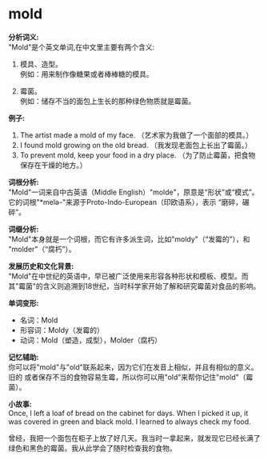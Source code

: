 # mold

**分析词义:**  
"Mold"是个英文单词,在中文里主要有两个含义:

  

1.  模具、造型。  
    例如：用来制作像糖果或者棒棒糖的模具。
    
      
    
2.  霉菌。  
    例如：储存不当的面包上生长的那种绿色物质就是霉菌。
    
      
    

  

**例子:**

  

1.  The artist made a mold of my face. （艺术家为我做了一个面部的模具。）
2.  I found mold growing on the old bread. （我发现老面包上长出了霉菌。）
3.  To prevent mold, keep your food in a dry place. （为了防止霉菌，把食物保存在干燥的地方。）

  

**词根分析:**  
"Mold"一词来自中古英语（Middle English）"molde"，原意是“形状”或“模式”。它的词根"\*melə-"来源于Proto-Indo-European（印欧语系），表示 “磨碎，碾碎”。

  

**词缀分析:**  
"Mold"本身就是一个词根，而它有许多派生词，比如"moldy"（“发霉的”），和 "molder"（“腐朽”）。

  

**发展历史和文化背景:**  
"Mold"在中世纪的英语中，早已被广泛使用来形容各种形状和模板、模型。而其"霉菌"的含义则追溯到18世纪，当时科学家开始了解和研究霉菌对食品的影响。

  

**单词变形:**

  

*   名词：Mold
*   形容词：Moldy（发霉的）
*   动词：Mold（塑造，成型），Molder（腐朽）

  

**记忆辅助:**  
你可以将"mold"与"old"联系起来，因为它们在发音上相似，并且有相似的意义。旧的 或者保存不当的食物容易生霉，所以你可以用"old"来帮你记住"mold"（霉菌）。

  

**小故事:**  
Once, I left a loaf of bread on the cabinet for days. When I picked it up, it was covered in green and black mold. I learned to always check my food.

  

曾经，我把一个面包在柜子上放了好几天。我当时一拿起来，就发现它已经长满了绿色和黑色的霉菌。我从此学会了随时检查我的食物。
